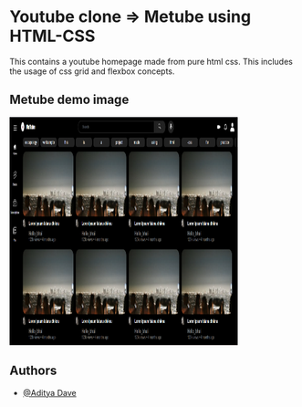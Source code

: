 # Youtube clone => Metube using HTML-CSS

This contains a youtube homepage made from pure html css. This includes the usage of css grid and flexbox concepts. 

## Metube demo image
<img width="400px" height="400px" src='./Metube_screenshot.png'>

## Authors

- [@Aditya Dave](https://github.com/Adi-Dave-cs)